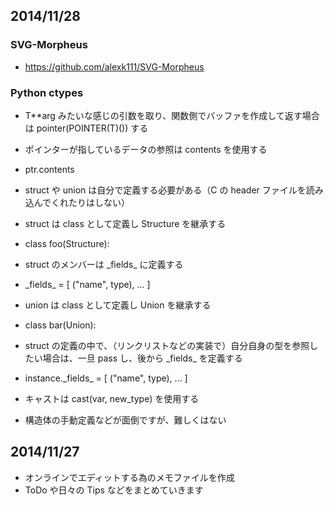 ## 2014/11/28

### SVG-Morpheus
- https://github.com/alexk111/SVG-Morpheus

### Python ctypes
- T**arg みたいな感じの引数を取り、関数側でバッファを作成して返す場合は pointer(POINTER(T)()) する
- ポインターが指しているデータの参照は contents を使用する
 - ptr.contents
- struct や union は自分で定義する必要がある（C の header ファイルを読み込んでくれたりはしない）
- struct は class として定義し Structure を継承する
 - class foo(Structure):
- struct のメンバーは \_fields_ に定義する
 - \_fields_ = [ ("name", type), ... ]
- union は class として定義し Union を継承する
 - class bar(Union):
- struct の定義の中で、（リンクリストなどの実装で）自分自身の型を参照したい場合は、一旦 pass し、後から \_fields_ を定義する
 - instance.\_fields_ = [ ("name", type), ... ]
- キャストは cast(var, new_type) を使用する

- 構造体の手動定義などが面倒ですが、難しくはない

## 2014/11/27

- オンラインでエディットする為のメモファイルを作成
- ToDo や日々の Tips などをまとめていきます
